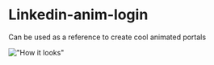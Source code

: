 # Linkedin-anim-login

Can be used as a reference to create cool animated portals

!["How it looks"](https://raj-saroj-vst-au4/Linkedin-anim-login/blob/master/POC.gif?raw=true)

